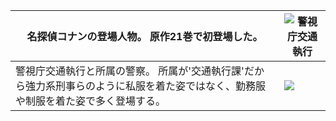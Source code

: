 | 名探偵コナンの登場人物。 原作21巻で初登場した。 | ![警視庁交通執行](https://i.namu.wiki/i/CHIC4GFgDN69XHvvNeHlDC4rx5fO9j63W6glJgN5XD4m5vontJiRD04WEvWcmDX3umui90gNPQebijBRBH8rqYagKjB9IeG6pDtO7DIYBhF-ML8Y5m4MHqBiynwMvda6KPHs46eWjqhhbRe3CSDl9y10e8XxRvrXpnxAS9ysNsA.webp) |
| --- | --- |
| 警視庁交通執行と所属の警察。 所属が'交通執行課'だから強力系刑事らのように私服を着た姿ではなく、勤務服や制服を着た姿で多く登場する。 | ![](https://komarev.com/ghpvc/?username=Yumi-Miyamoto) |
